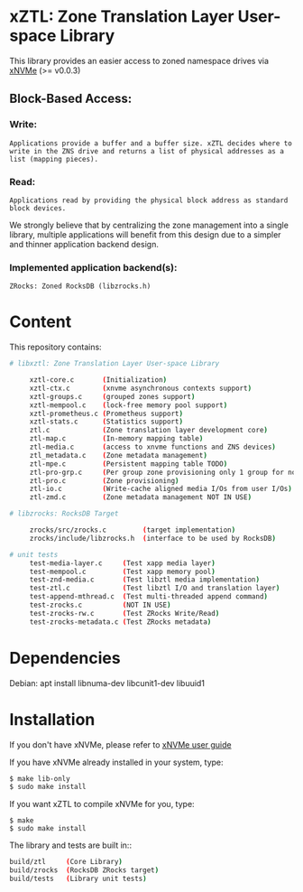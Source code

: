 xZTL: Zone Translation Layer User-space Library
===============================================

This library provides an easier access to zoned namespace drives via [xNVMe](https://github.com/OpenMPDK/xNVMe) (>= v0.0.3)

## Block-Based Access:
  ### Write:
    Applications provide a buffer and a buffer size. xZTL decides where to write in the ZNS drive and returns a list of physical addresses as a list (mapping pieces).
  ### Read:
    Applications read by providing the physical block address as standard block devices.

We strongly believe that by centralizing the zone management into a single library, multiple applications will benefit from this design due to a simpler and thinner application backend design.

### Implemented application backend(s):

```
ZRocks: Zoned RocksDB (libzrocks.h)
```


Content
=======

This repository contains:

```bash
# libxztl: Zone Translation Layer User-space Library

     xztl-core.c       (Initialization)
     xztl-ctx.c        (xnvme asynchronous contexts support)
     xztl-groups.c     (grouped zones support)
     xztl-mempool.c    (lock-free memory pool support)
     xztl-prometheus.c (Prometheus support)
     xztl-stats.c      (Statistics support)
     ztl.c             (Zone translation layer development core)
     ztl-map.c         (In-memory mapping table)
     ztl-media.c       (access to xnvme functions and ZNS devices)
     ztl_metadata.c    (Zone metadata management)
     ztl-mpe.c         (Persistent mapping table TODO)
     ztl-pro-grp.c     (Per group zone provisioning only 1 group for now)
     ztl-pro.c         (Zone provisioning)
     ztl-io.c          (Write-cache aligned media I/Os from user I/Os)
     ztl-zmd.c         (Zone metadata management NOT IN USE)

# libzrocks: RocksDB Target

     zrocks/src/zrocks.c         (target implementation)
     zrocks/include/libzrocks.h  (interface to be used by RocksDB)

# unit tests
     test-media-layer.c     (Test xapp media layer)
     test-mempool.c         (Test xapp memory pool)
     test-znd-media.c       (Test libztl media implementation)
     test-ztl.c             (Test libztl I/O and translation layer)
     test-append-mthread.c  (Test multi-threaded append command)
     test-zrocks.c          (NOT IN USE)
     test-zrocks-rw.c       (Test ZRocks Write/Read)
     test-zrocks-metadata.c (Test ZRocks metadata)
```

Dependencies
============

Debian: apt install libnuma-dev libcunit1-dev libuuid1

Installation
============

If you don't have xNVMe, please refer to [xNVMe user guide](https://xnvme.io/docs/latest/getting_started/index.html)

If you have xNVMe already installed in your system, type:

```bash
$ make lib-only
$ sudo make install
```

If you want xZTL to compile xNVMe for you, type:

```base
$ make
$ sudo make install
```

The library and tests are built in::

```bash
build/ztl     (Core Library)
build/zrocks  (RocksDB ZRocks target)
build/tests   (Library unit tests)
```

